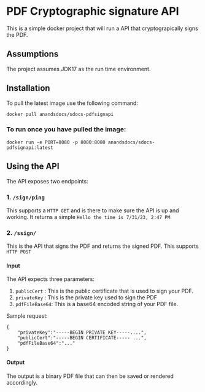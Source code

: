 # PDF Cryptographic signature API

This is a simple docker project that will run a API that cryptograpically signs the PDF.

## Assumptions

The project assumes JDK17 as the run time environment.


## Installation

To pull the latest image use the following command:

```
docker pull anandsdocs/sdocs-pdfsignapi
```

### To run once you have pulled the image:

```
docker run -e PORT=8080 -p 8080:8080 anandsdocs/sdocs-pdfsignapi:latest
```

## Using the API

The API exposes two endpoints:

### 1. `/sign/ping`

This supports a `HTTP GET` and is there to make sure the API is up and working. It returns a simple `Hello the time is 7/31/23, 2:47 PM`

### 2. `/ssign/`

This is the API that signs the PDF and returns the signed PDF. This supports `HTTP POST`

#### Input

The API expects three parameters:

1. `publicCert` : This is the public certificate that is used to sign your PDF.
2. `privateKey` : This is the private key used to sign the PDF
3. `pdfFileBase64`: This is a base64 encoded string of your PDF file. 

Sample request:

```
{
    "privateKey":"-----BEGIN PRIVATE KEY-----....",
    "publicCert":"-----BEGIN CERTIFICATE----- ...",
    "pdfFileBase64":"..."
}

```

#### Output

The output is a binary PDF file that can then be saved or rendered accordingly.


